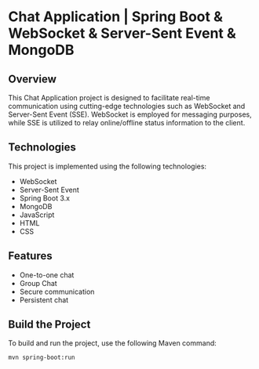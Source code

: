 # Chat Application | Spring Boot & WebSocket & Server-Sent Event & MongoDB

## Overview
This Chat Application project is designed to facilitate real-time communication using cutting-edge technologies such as WebSocket and Server-Sent Event (SSE). WebSocket is employed for messaging purposes, while SSE is utilized to relay online/offline status information to the client.

## Technologies
This project is implemented using the following technologies:
- WebSocket
- Server-Sent Event
- Spring Boot 3.x
- MongoDB
- JavaScript
- HTML
- CSS

## Features
- One-to-one chat
- Group Chat
- Secure communication
- Persistent chat

## Build the Project
To build and run the project, use the following Maven command:
```bash
mvn spring-boot:run
